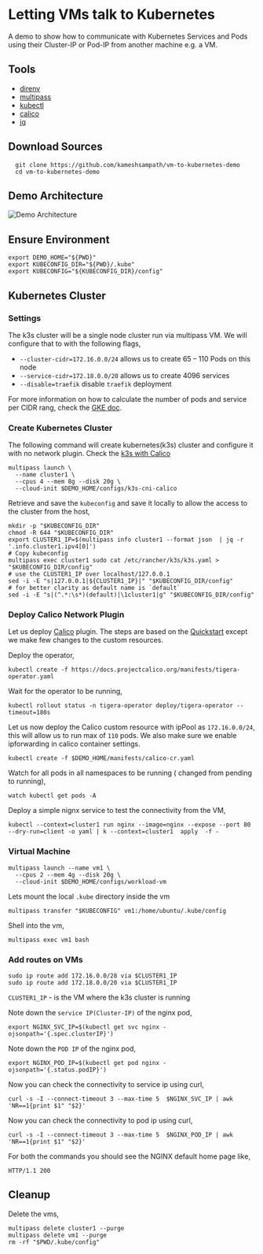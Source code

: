 # Letting VMs talk to Kubernetes

A demo to show how to communicate with Kubernetes Services and Pods using their Cluster-IP or Pod-IP from another machine e.g. a VM.

## Tools

- [direnv](https://direnv.net)
- [multipass](https://multipass.run/)
- [kubectl](https://kubernetes.io/docs/tasks/tools/)
- [calico](https://projectcalico.docs.tigera.io/)
- [jq](https://stedolan.github.io/jq/)

## Download Sources

```shell
  git clone https://github.com/kameshsampath/vm-to-kubernetes-demo
  cd vm-to-kubernetes-demo
```

## Demo Architecture

![Demo Architecture](./images/vm-k8s-blogs.png "Demo Architecture")

## Ensure Environment

```shell
export DEMO_HOME="${PWD}"
export KUBECONFIG_DIR="${PWD}/.kube"
export KUBECONFIG="${KUBECONFIG_DIR}/config"
```

## Kubernetes Cluster

### Settings

The k3s cluster will be a single node cluster run via multipass VM. We will configure that to with the following flags,

- `--cluster-cidr=172.16.0.0/24` allows us to create 65 – 110 Pods on this node
- `--service-cidr=172.18.0.0/20` allows us to create 4096 services
- `--disable=traefik` disable `traefik` deployment

For more information on how to calculate the number of pods and service per CIDR rang, check the [GKE doc](https://cloud.google.com/kubernetes-engine/docs/concepts/alias-ips).

### Create Kubernetes Cluster

The following command will create kubernetes(k3s) cluster and configure it with no network plugin. Check the [k3s with Calico](./configs/k3s-cni-calico)

```shell
multipass launch \
  --name cluster1 \
  --cpus 4 --mem 8g --disk 20g \
  --cloud-init $DEMO_HOME/configs/k3s-cni-calico
```

Retrieve and save the `kubeconfig` and save it locally to allow the access to the cluster from the host,

```shell
mkdir -p "$KUBECONFIG_DIR"
chmod -R 644 "$KUBECONFIG_DIR"
export CLUSTER1_IP=$(multipass info cluster1 --format json  | jq -r '.info.cluster1.ipv4[0]')
# Copy kubeconfig
multipass exec cluster1 sudo cat /etc/rancher/k3s/k3s.yaml > "$KUBECONFIG_DIR/config"
# use the CLUSTER1_IP over localhost/127.0.0.1
sed -i -E "s|127.0.0.1|${CLUSTER1_IP}|" "$KUBECONFIG_DIR/config"
# for better clarity as default name is `default` 
sed -i -E "s|(^.*:\s*)(default)|\1cluster1|g" "$KUBECONFIG_DIR/config"
```

### Deploy Calico Network Plugin

Let us deploy [Calico](https://projectcalico.docs.tigera.io) plugin. The steps are based on the [Quickstart](https://projectcalico.docs.tigera.io/getting-started/kubernetes/k3s/quickstart) except we make few changes to the custom resources.

Deploy the operator,

```shell
kubectl create -f https://docs.projectcalico.org/manifests/tigera-operator.yaml
```

Wait for the operator to be running,

```shell
kubectl rollout status -n tigera-operator deploy/tigera-operator --timeout=180s
```

Let us now deploy the Calico custom resource with ipPool as `172.16.0.0/24`, this will allow us to run max of `110` pods. We also make sure we enable ipforwarding in calico container settings.

```shell
kubectl create -f $DEMO_HOME/manifests/calico-cr.yaml
```

Watch for all pods in all namespaces to be running ( changed from pending to running),

```shell
watch kubectl get pods -A 
```

Deploy a simple nignx service to test the connectivity from the VM,

```shell
kubectl --context=cluster1 run nginx --image=nginx --expose --port 80 --dry-run=client -o yaml | k --context=cluster1  apply  -f -
```

### Virtual Machine

```shell
multipass launch --name vm1 \
  --cpus 2 --mem 4g --disk 20g \
  --cloud-init $DEMO_HOME/configs/workload-vm
```

Lets mount the local `.kube` directory inside the vm

```shell
multipass transfer "$KUBECONFIG" vm1:/home/ubuntu/.kube/config
```

Shell into the vm,

```shell
multipass exec vm1 bash
```

### Add routes on VMs

```shell
sudo ip route add 172.16.0.0/28 via $CLUSTER1_IP
sudo ip route add 172.18.0.0/20 via $CLUSTER1_IP
```

`CLUSTER1_IP` - is the VM where the k3s cluster is running

Note down the `service IP(Cluster-IP)` of the nginx pod,

```shell
export NGINX_SVC_IP=$(kubectl get svc nginx -ojsonpath='{.spec.clusterIP}')
```

Note down the `POD IP` of the nginx pod,

```shell
export NGINX_POD_IP=$(kubectl get pod nginx -ojsonpath='{.status.podIP}')
```

Now you can check the connectivity to service ip using curl,

```shell
curl -s -I --connect-timeout 3 --max-time 5  $NGINX_SVC_IP | awk 'NR==1{print $1" "$2}'
```

Now you can check the connectivity to pod ip using curl,

```shell
curl -s -I --connect-timeout 3 --max-time 5  $NGINX_POD_IP | awk 'NR==1{print $1" "$2}'
```

For both the commands you should see the NGINX default home page like,

```shell
HTTP/1.1 200
```

## Cleanup

Delete the vms,

```shell
multipass delete cluster1 --purge
multipass delete vm1 --purge
rm -rf "$PWD/.kube/config"
```
